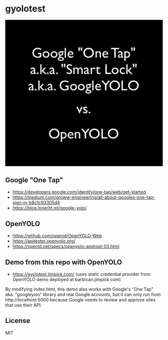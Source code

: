 gyolotest
=========

![GIF Demo](openyolo.gif)

## Google "One Tap"

* https://developers.google.com/identity/one-tap/web/get-started
* https://medium.com/groww-engineering/all-about-googles-one-tap-sign-in-b8c1c93305d4
* https://blog.innerht.ml/google-yolo/

## OpenYOLO

* https://github.com/openid/OpenYOLO-Web
* https://apitester.openyolo.org/
* https://openid.net/specs/openyolo-android-03.html

## Demo from this repo with OpenYOLO

* https://gyolotest.jimpick.com/ (uses static credential provider from OpenYOLO demo deployed at barbican.jimpick.com)

By modifying index.html, this demo also works with Google's "One Tap" aka. "googleyolo" library and real Google accounts, but it can only run from http://localhost:5000 because Google needs to review and approve sites that use their API.

## License

MIT

